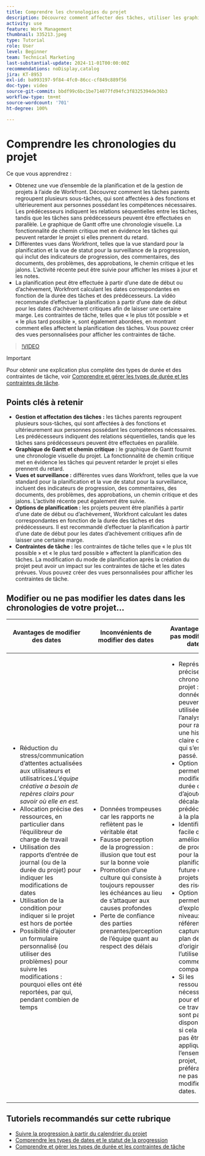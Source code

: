```yaml
---
title: Comprendre les chronologies du projet
description: Découvrez comment affecter des tâches, utiliser les graphiques de Gantt et les fonctionnalités de chemin critique, surveiller les projets par le biais de vues, planifier les tâches efficacement et appliquer des contraintes pour une planification de projet optimale.
activity: use
feature: Work Management
thumbnail: 335213.jpeg
type: Tutorial
role: User
level: Beginner
team: Technical Marketing
last-substantial-update: 2024-11-01T00:00:00Z
recommendations: noDisplay,catalog
jira: KT-8953
exl-id: ba993197-9f84-4fc0-86cc-cf849c889f56
doc-type: video
source-git-commit: bbdf99c6bc1be714077fd94fc3f8325394de36b3
workflow-type: tm+mt
source-wordcount: '701'
ht-degree: 100%

---
```


# Comprendre les chronologies du projet

Ce que vous apprendrez :

* Obtenez une vue d’ensemble de la planification et de la gestion de projets à l’aide de Workfront. Découvrez comment les tâches parents regroupent plusieurs sous-tâches, qui sont affectées à des fonctions et ultérieurement aux personnes possédant les compétences nécessaires. Les prédécesseurs indiquent les relations séquentielles entre les tâches, tandis que les tâches sans prédécesseurs peuvent être effectuées en parallèle. Le graphique de Gantt offre une chronologie visuelle. La fonctionnalité de chemin critique met en évidence les tâches qui peuvent retarder le projet si elles prennent du retard.
* Différentes vues dans Workfront, telles que la vue standard pour la planification et la vue de statut pour la surveillance de la progression, qui inclut des indicateurs de progression, des commentaires, des documents, des problèmes, des approbations, le chemin critique et les jalons. L’activité récente peut être suivie pour afficher les mises à jour et les notes.
* La planification peut être effectuée à partir d’une date de début ou d’achèvement, Workfront calculant les dates correspondantes en fonction de la durée des tâches et des prédécesseurs. La vidéo recommande d’effectuer la planification à partir d’une date de début pour les dates d’achèvement critiques afin de laisser une certaine marge. Les contraintes de tâche, telles que « le plus tôt possible » et « le plus tard possible », sont également abordées, en montrant comment elles affectent la planification des tâches. Vous pouvez créer des vues personnalisées pour afficher les contraintes de tâche.

>[!VIDEO](https://video.tv.adobe.com/v/3435837/?quality=12&learn=on&enablevpops=1&captions=fre_fr)

>[!IMPORTANT]
>
>Pour obtenir une explication plus complète des types de durée et des contraintes de tâche, voir [Comprendre et gérer les types de durée et les contraintes de tâche](/help/manage-work/intermediate-projects/understand-and-manage-duration-types-and-task-constraints.md).

## Points clés à retenir

* **Gestion et affectation des tâches :** les tâches parents regroupent plusieurs sous-tâches, qui sont affectées à des fonctions et ultérieurement aux personnes possédant les compétences nécessaires. Les prédécesseurs indiquent des relations séquentielles, tandis que les tâches sans prédécesseurs peuvent être effectuées en parallèle.
* **Graphique de Gantt et chemin critique :** le graphique de Gantt fournit une chronologie visuelle du projet. La fonctionnalité de chemin critique met en évidence les tâches qui peuvent retarder le projet si elles prennent du retard.
* **Vues et surveillance :** différentes vues dans Workfront, telles que la vue standard pour la planification et la vue de statut pour la surveillance, incluent des indicateurs de progression, des commentaires, des documents, des problèmes, des approbations, un chemin critique et des jalons. L’activité récente peut également être suivie.
* **Options de planification :** les projets peuvent être planifiés à partir d’une date de début ou d’achèvement, Workfront calculant les dates correspondantes en fonction de la durée des tâches et des prédécesseurs. Il est recommandé d’effectuer la planification à partir d’une date de début pour les dates d’achèvement critiques afin de laisser une certaine marge.
* **Contraintes de tâche :** les contraintes de tâche telles que « le plus tôt possible » et « le plus tard possible » affectent la planification des tâches. La modification du mode de planification après la création du projet peut avoir un impact sur les contraintes de tâche et les dates prévues. Vous pouvez créer des vues personnalisées pour afficher les contraintes de tâche.


## Modifier ou ne pas modifier les dates dans les chronologies de votre projet...

| Avantages de modifier des dates | Inconvénients de modifier des dates | Avantages de ne pas modifier des dates | Inconvénients de ne pas modifier des dates |
|---------------------------|---------------------------|---------------------------|---------------------------|
| <ul><li>Réduction du stress/communication d’attentes actualisées aux utilisateurs et utilisatrices._L’équipe créative a besoin de repères clairs pour savoir où elle en est._</li><li>Allocation précise des ressources, en particulier dans l’équilibreur de charge de travail</li><li>Utilisation des rapports d’entrée de journal (ou de la durée du projet) pour indiquer les modifications de dates</li><li>Utilisation de la condition pour indiquer si le projet est hors de portée</li><li>Possibilité d’ajouter un formulaire personnalisé (ou utiliser des problèmes) pour suivre les modifications : pourquoi elles ont été reportées, par qui, pendant combien de temps</li></ul> | <ul></li><li>Données trompeuses car les rapports ne reflètent pas le véritable état</li><li>Fausse perception de la progression : illusion que tout est sur la bonne voie</li><li>Promotion d’une culture qui consiste à toujours repousser les échéances au lieu de s’attaquer aux causes profondes</li><li>Perte de confiance des parties prenantes/perception de l’équipe quant au respect des délais </li></ul> | <ul></li><li>Représentation précise de la chronologie du projet : les données peuvent être utilisées pour l’analyse et pour raconter une histoire claire de ce qui s’est passé.</li><li>Option permettant de modifier la durée ou d’ajouter un décalage au prédécesseur à la place</li><li>Identification facile des améliorations de processus pour la planification future des projets/gestion des risques</li><li>Option permettant d’exploiter les niveaux de référence pour capturer le plan de projet d’origine et l’utiliser comme comparaison</li><li>Si les ressources nécessaires pour effectuer ce travail ne sont pas disponibles, ou si cela ne peut pas être appliqué à l’ensemble du projet, il est préférable de ne pas modifier les dates.</li></ul> | <ul></li><li>Confusion et/ou frustration du personnel : abondance de tâches « en retard » malgré le fait qu’il vient tout juste d’être averti.</li><li>Les ressources ont été efficacement allouées pour correspondre au plan initial, mais elles sont maintenant surchargées de travail en retard.</li><li>La chronologie du projet ne peut pas être utilisée pour communiquer clairement les mises à jour aux parties prenantes.</li></ul> |


## Tutoriels recommandés sur cette rubrique

* [Suivre la progression à partir du calendrier du projet](/help/manage-work/project-timelines/track-work-progress-from-the-project-timeline.md)
* [Comprendre les types de dates et le statut de la progression](/help/manage-work/project-timelines/understand-task-dates-and-progress-status.md)
* [Comprendre et gérer les types de durée et les contraintes de tâche](/help/manage-work/intermediate-projects/understand-and-manage-duration-types-and-task-constraints.md)


